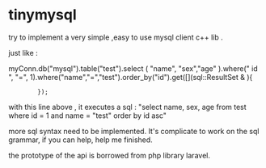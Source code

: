 # tinymysql


try to implement a very simple ,easy to use mysql client c++ lib . 


just like : 


myConn.db("mysql").table("test").select ( "name", "sex","age" ).where(" id ", "=", 1).where("name","=","test").order_by("id").get([](sql::ResultSet & ){


            }); 


with this line above , it executes  a sql : 
"select  name,  sex,  age  from test where   id  = 1   and name = "test"  order by id asc" 


more sql syntax need to be implemented.  It's complicate to work on the sql grammar, if you can help, help me finished. 

the prototype of the api is borrowed from php library laravel. 





